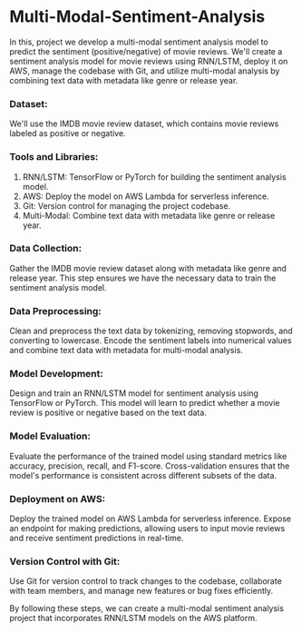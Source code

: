 # Multi-Modal-Sentiment-Analysis
In this, project we develop a multi-modal sentiment analysis model to predict the sentiment (positive/negative) of movie reviews. We'll create a sentiment analysis model for movie reviews using RNN/LSTM, deploy it on AWS, manage the codebase with Git, and utilize multi-modal analysis by combining text data with metadata like genre or release year.

### Dataset: 
We'll use the IMDB movie review dataset, which contains movie reviews labeled as positive or negative.

### Tools and Libraries:

1. RNN/LSTM: TensorFlow or PyTorch for building the sentiment analysis model.
2. AWS: Deploy the model on AWS Lambda for serverless inference.
3. Git: Version control for managing the project codebase.
4. Multi-Modal: Combine text data with metadata like genre or release year.


### Data Collection: 
Gather the IMDB movie review dataset along with metadata like genre and release year. This step ensures we have the necessary data to train the sentiment analysis model.

### Data Preprocessing: 
Clean and preprocess the text data by tokenizing, removing stopwords, and converting to lowercase. Encode the sentiment labels into numerical values and combine text data with metadata for multi-modal analysis.

### Model Development: 
Design and train an RNN/LSTM model for sentiment analysis using TensorFlow or PyTorch. This model will learn to predict whether a movie review is positive or negative based on the text data.

### Model Evaluation: 
Evaluate the performance of the trained model using standard metrics like accuracy, precision, recall, and F1-score. Cross-validation ensures that the model's performance is consistent across different subsets of the data.

### Deployment on AWS: 
Deploy the trained model on AWS Lambda for serverless inference. Expose an endpoint for making predictions, allowing users to input movie reviews and receive sentiment predictions in real-time.

### Version Control with Git: 
Use Git for version control to track changes to the codebase, collaborate with team members, and manage new features or bug fixes efficiently.

By following these steps, we can create a multi-modal sentiment analysis project that incorporates RNN/LSTM models on the AWS platform.
